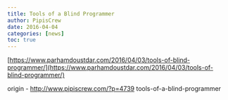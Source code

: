 ```yaml
---
title: Tools of a Blind Programmer
author: PipisCrew
date: 2016-04-04
categories: [news]
toc: true
---
```


[https://www.parhamdoustdar.com/2016/04/03/tools-of-blind-programmer/](https://www.parhamdoustdar.com/2016/04/03/tools-of-blind-programmer/)

origin - http://www.pipiscrew.com/?p=4739 tools-of-a-blind-programmer
